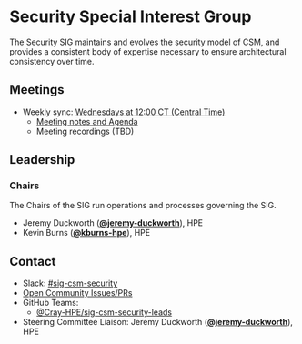 # Security Special Interest Group

The Security SIG maintains and evolves the security model of CSM, 
and provides a consistent body of expertise necessary to ensure architectural 
consistency over time. 

## Meetings

* Weekly sync: [Wednesdays at 12:00 CT (Central Time)](https://teams.microsoft.com/l/meetup-join/19%3ameeting_MDMwYTFhNmEtN2I0Mi00NTE2LWE4ZGMtMjMwOGU0OWY5MzEw%40thread.v2/0?context=%7b%22Tid%22%3a%22105b2061-b669-4b31-92ac-24d304d195dc%22%2c%22Oid%22%3a%227fc972d2-8008-4380-87a7-55ace1b44603%22%7d)
  * [Meeting notes and Agenda](meetings)
  * Meeting recordings (TBD)

## Leadership

### Chairs

The Chairs of the SIG run operations and processes governing the SIG.

* Jeremy Duckworth (**[@jeremy-duckworth](https://github.com/jeremy-duckworth)**), HPE
* Kevin Burns (**[@kburns-hpe](https://github.com/kburns-hpe)**), HPE

## Contact

- Slack: [#sig-csm-security](https://cray-shasta.slack.com/messages/sig-csm-security)
- [Open Community Issues/PRs](https://github.com/Cray-HPE/community/labels/sig%2Fcsm-security)
- GitHub Teams:
    - [@Cray-HPE/sig-csm-security-leads](https://github.com/orgs/Cray-HPE/teams/sig-csm-security-leads)
- Steering Committee Liaison: Jeremy Duckworth (**[@jeremy-duckworth](https://github.com/jeremy-duckworth)**), HPE

